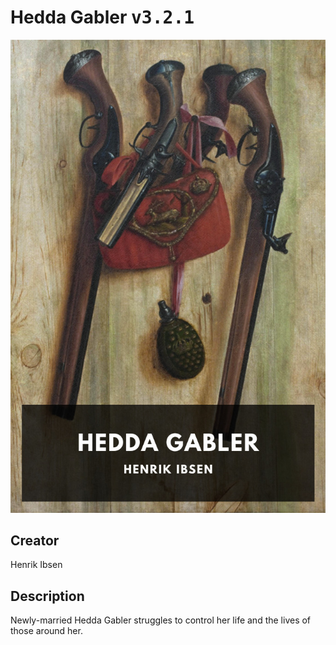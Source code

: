 
# Hedda Gabler <kbd>v3.2.1</kbd>

<center>
  <img src="./cover-1024.jpg"/>
</center>

## Creator
Henrik Ibsen

## Description
Newly-married Hedda Gabler struggles to control her life and the lives of those around her.
